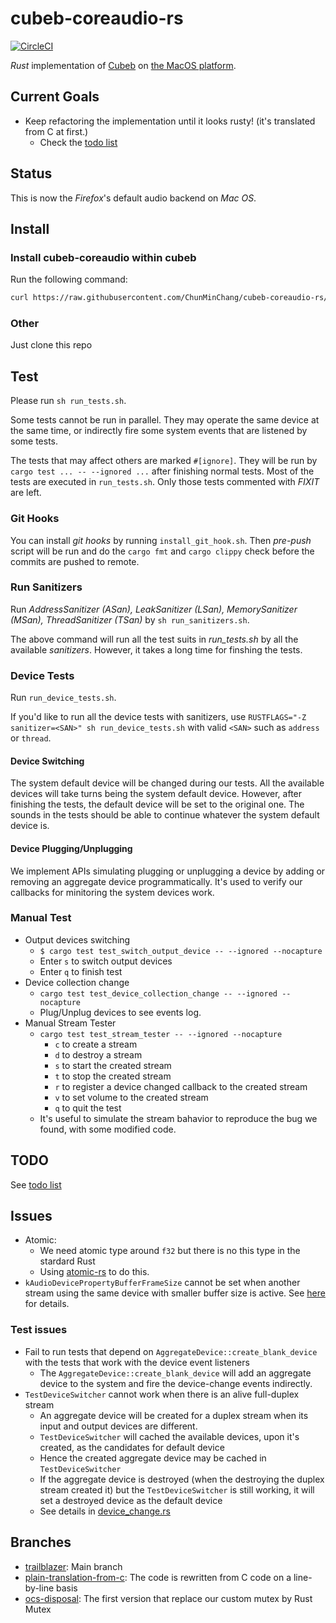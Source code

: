 # cubeb-coreaudio-rs

[![CircleCI](https://circleci.com/gh/mozilla/cubeb-coreaudio-rs.svg?style=svg)](https://circleci.com/gh/mozilla/cubeb-coreaudio-rs)

*Rust* implementation of [Cubeb][cubeb] on [the MacOS platform][cubeb-au].

## Current Goals

- Keep refactoring the implementation until it looks rusty! (it's translated from C at first.)
  - Check the [todo list][todo]

## Status

This is now the _Firefox_'s default audio backend on *Mac OS*.

## Install

### Install cubeb-coreaudio within cubeb

Run the following command:
```sh
curl https://raw.githubusercontent.com/ChunMinChang/cubeb-coreaudio-rs/trailblazer/build-audiounit-rust-in-cubeb.sh | sh
```

### Other

Just clone this repo

## Test

Please run `sh run_tests.sh`.

Some tests cannot be run in parallel.
They may operate the same device at the same time,
or indirectly fire some system events that are listened by some tests.

The tests that may affect others are marked `#[ignore]`.
They will be run by `cargo test ... -- --ignored ...`
after finishing normal tests.
Most of the tests are executed in `run_tests.sh`.
Only those tests commented with *FIXIT* are left.

### Git Hooks

You can install _git hooks_ by running `install_git_hook.sh`.
Then _pre-push_ script will be run and do the `cargo fmt` and `cargo clippy` check
before the commits are pushed to remote.

### Run Sanitizers

Run _AddressSanitizer (ASan), LeakSanitizer (LSan), MemorySanitizer (MSan), ThreadSanitizer (TSan)_
by `sh run_sanitizers.sh`.

The above command will run all the test suits in *run_tests.sh* by all the available _sanitizers_.
However, it takes a long time for finshing the tests.

### Device Tests

Run `run_device_tests.sh`.

If you'd like to run all the device tests with sanitizers,
use `RUSTFLAGS="-Z sanitizer=<SAN>" sh run_device_tests.sh`
with valid `<SAN>` such as `address` or `thread`.

#### Device Switching

The system default device will be changed during our tests.
All the available devices will take turns being the system default device.
However, after finishing the tests, the default device will be set to the original one.
The sounds in the tests should be able to continue whatever the system default device is.

#### Device Plugging/Unplugging

We implement APIs simulating plugging or unplugging a device
by adding or removing an aggregate device programmatically.
It's used to verify our callbacks for minitoring the system devices work.

### Manual Test

- Output devices switching
  - `$ cargo test test_switch_output_device -- --ignored --nocapture`
  - Enter `s` to switch output devices
  - Enter `q` to finish test
- Device collection change
  - `cargo test test_device_collection_change -- --ignored --nocapture`
  - Plug/Unplug devices to see events log.
- Manual Stream Tester
  - `cargo test test_stream_tester -- --ignored --nocapture`
    - `c` to create a stream
    - `d` to destroy a stream
    - `s` to start the created stream
    - `t` to stop the created stream
    - `r` to register a device changed callback to the created stream
    - `v` to set volume to the created stream
    - `q` to quit the test
  - It's useful to simulate the stream bahavior to reproduce the bug we found,
    with some modified code.

## TODO

See [todo list][todo]

## Issues

- Atomic:
  - We need atomic type around `f32` but there is no this type in the stardard Rust
  - Using [atomic-rs](https://github.com/Amanieu/atomic-rs) to do this.
- `kAudioDevicePropertyBufferFrameSize` cannot be set when another stream using the same device with smaller buffer size is active. See [here][chg-buf-sz] for details.

### Test issues

- Fail to run tests that depend on `AggregateDevice::create_blank_device` with the tests that work with the device event listeners
  - The `AggregateDevice::create_blank_device` will add an aggregate device to the system and fire the device-change events indirectly.
- `TestDeviceSwitcher` cannot work when there is an alive full-duplex stream
  - An aggregate device will be created for a duplex stream when its input and output devices are different.
  - `TestDeviceSwitcher` will cached the available devices, upon it's created, as the candidates for default device
  - Hence the created aggregate device may be cached in `TestDeviceSwitcher`
  - If the aggregate device is destroyed (when the destroying the duplex stream created it) but the `TestDeviceSwitcher` is still working,
    it will set a destroyed device as the default device
  - See details in [device_change.rs](src/backend/tests/device_change.rs)

## Branches

- [trailblazer][trailblazer]: Main branch
- [plain-translation-from-c][from-c]: The code is rewritten from C code on a line-by-line basis
- [ocs-disposal][ocs-disposal]: The first version that replace our custom mutex by Rust Mutex

[cubeb]: https://github.com/kinetiknz/cubeb "Cross platform audio library"
[cubeb-au]: https://github.com/kinetiknz/cubeb/blob/master/src/cubeb_audiounit.cpp "Cubeb AudioUnit"

[chg-buf-sz]: https://cs.chromium.org/chromium/src/media/audio/mac/audio_manager_mac.cc?l=982-989&rcl=0207eefb445f9855c2ed46280cb835b6f08bdb30 "issue on changing buffer size"

[todo]: todo.md

[bmo1572273]: https://bugzilla.mozilla.org/show_bug.cgi?id=1572273
[bmo1572273-c13]: https://bugzilla.mozilla.org/show_bug.cgi?id=1572273#c13

[from-c]: https://github.com/ChunMinChang/cubeb-coreaudio-rs/tree/plain-translation-from-c
[ocs-disposal]: https://github.com/ChunMinChang/cubeb-coreaudio-rs/tree/ocs-disposal
[trailblazer]: https://github.com/ChunMinChang/cubeb-coreaudio-rs/tree/trailblazer